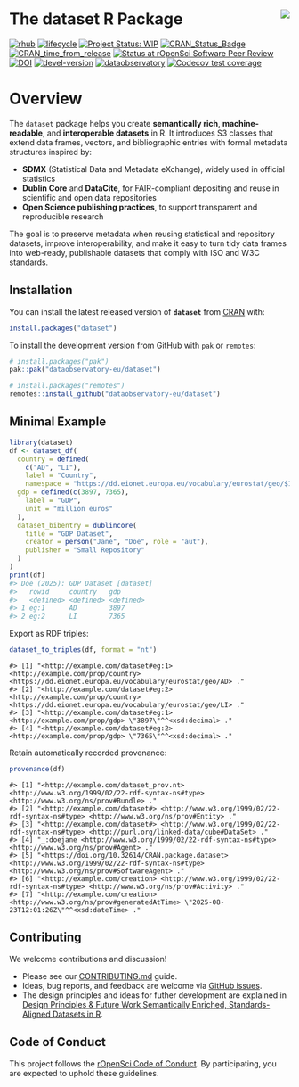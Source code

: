 
<!-- README.md is generated from README.Rmd. Please edit that file -->

# The dataset R Package <a href='https://dataset.dataobservatory.eu/'><img src="man/figures/logo.png" align="right"/></a>

<!-- badges: start -->

[![rhub](https://github.com/dataobservatory-eu/dataset/actions/workflows/rhub.yaml/badge.svg)](https://github.com/dataobservatory-eu/dataset/actions/workflows/rhub.yaml)
[![lifecycle](https://lifecycle.r-lib.org/articles/figures/lifecycle-experimental.svg)](https://lifecycle.r-lib.org/articles/stages.html#experimental)
[![Project Status:
WIP](https://www.repostatus.org/badges/latest/wip.svg)](https://www.repostatus.org/#wip)
[![CRAN_Status_Badge](https://www.r-pkg.org/badges/version/dataset)](https://cran.r-project.org/package=dataset)
[![CRAN_time_from_release](https://www.r-pkg.org/badges/ago/dataset)](https://cran.r-project.org/package=dataset)
[![Status at rOpenSci Software Peer
Review](https://badges.ropensci.org/681_status.svg)](https://github.com/ropensci/software-review/issues/681)
[![DOI](https://zenodo.org/badge/DOI/10.32614/CRAN.package.dataset.svg)](https://zenodo.org/record/6950435#.YukDAXZBzIU)
[![devel-version](https://img.shields.io/badge/devel%20version-0.4.0-blue.svg)](https://github.com/dataobservatory-eu/dataset)
[![dataobservatory](https://img.shields.io/badge/ecosystem-dataobservatory.eu-3EA135.svg)](https://dataobservatory.eu/)
[![Codecov test
coverage](https://codecov.io/gh/dataobservatory-eu/dataset/graph/badge.svg)](https://app.codecov.io/gh/dataobservatory-eu/dataset/)

<!-- badges: end -->

# Overview

The `dataset` package helps you create **semantically rich**,
**machine-readable**, and **interoperable datasets** in R. It introduces
S3 classes that extend data frames, vectors, and bibliographic entries
with formal metadata structures inspired by:

- **SDMX** (Statistical Data and Metadata eXchange), widely used in
  official statistics  
- **Dublin Core** and **DataCite**, for FAIR-compliant depositing and
  reuse in scientific and open data repositories  
- **Open Science publishing practices**, to support transparent and
  reproducible research

The goal is to preserve metadata when reusing statistical and repository
datasets, improve interoperability, and make it easy to turn tidy data
frames into web-ready, publishable datasets that comply with ISO and W3C
standards.

## Installation

You can install the latest released version of **`dataset`** from
[CRAN](https://cran.r-project.org/package=dataset) with:

``` r
install.packages("dataset")
```

To install the development version from GitHub with `pak` or `remotes`:

``` r
# install.packages("pak")
pak::pak("dataobservatory-eu/dataset")

# install.packages("remotes")
remotes::install_github("dataobservatory-eu/dataset")
```

## Minimal Example

``` r
library(dataset)
df <- dataset_df(
  country = defined(
    c("AD", "LI"), 
    label = "Country", 
    namespace = "https://dd.eionet.europa.eu/vocabulary/eurostat/geo/$1"),
  gdp = defined(c(3897, 7365),
    label = "GDP", 
    unit = "million euros"
  ),
  dataset_bibentry = dublincore(
    title = "GDP Dataset",
    creator = person("Jane", "Doe", role = "aut"),
    publisher = "Small Repository"
  )
)
print(df)
#> Doe (2025): GDP Dataset [dataset]
#>   rowid     country   gdp       
#>   <defined> <defined> <defined>
#> 1 eg:1      AD        3897     
#> 2 eg:2      LI        7365
```

Export as RDF triples:

<style type="text/css">
.smaller .table {
  font-size: 11px;
}
&#10;.smaller pre,
.smaller code {
  font-size: 11px;
  line-height: 1.2;
}
</style>

``` r
dataset_to_triples(df, format = "nt")
```

<div class="smaller">

    #> [1] "<http://example.com/dataset#eg:1> <http://example.com/prop/country> <https://dd.eionet.europa.eu/vocabulary/eurostat/geo/AD> ."
    #> [2] "<http://example.com/dataset#eg:2> <http://example.com/prop/country> <https://dd.eionet.europa.eu/vocabulary/eurostat/geo/LI> ."
    #> [3] "<http://example.com/dataset#eg:1> <http://example.com/prop/gdp> \"3897\"^^<xsd:decimal> ."                                     
    #> [4] "<http://example.com/dataset#eg:2> <http://example.com/prop/gdp> \"7365\"^^<xsd:decimal> ."

</div>

Retain automatically recorded provenance:

``` r
provenance(df)
```

<div class="smaller">

    #> [1] "<http://example.com/dataset_prov.nt> <http://www.w3.org/1999/02/22-rdf-syntax-ns#type> <http://www.w3.org/ns/prov#Bundle> ."                  
    #> [2] "<http://example.com/dataset#> <http://www.w3.org/1999/02/22-rdf-syntax-ns#type> <http://www.w3.org/ns/prov#Entity> ."                         
    #> [3] "<http://example.com/dataset#> <http://www.w3.org/1999/02/22-rdf-syntax-ns#type> <http://purl.org/linked-data/cube#DataSet> ."                 
    #> [4] "_:doejane <http://www.w3.org/1999/02/22-rdf-syntax-ns#type> <http://www.w3.org/ns/prov#Agent> ."                                              
    #> [5] "<https://doi.org/10.32614/CRAN.package.dataset> <http://www.w3.org/1999/02/22-rdf-syntax-ns#type> <http://www.w3.org/ns/prov#SoftwareAgent> ."
    #> [6] "<http://example.com/creation> <http://www.w3.org/1999/02/22-rdf-syntax-ns#type> <http://www.w3.org/ns/prov#Activity> ."                       
    #> [7] "<http://example.com/creation> <http://www.w3.org/ns/prov#generatedAtTime> \"2025-08-23T12:01:26Z\"^^<xsd:dateTime> ."

</div>

## Contributing

We welcome contributions and discussion!

- Please see our
  [CONTRIBUTING.md](https://github.com/dataobservatory-eu/dataset/blob/main/CONTRIBUTING.md)
  guide.
- Ideas, bug reports, and feedback are welcome via [GitHub
  issues](https://github.com/dataobservatory-eu/dataset/issues).
- The design principles and ideas for futher development are explained
  in [Design Principles & Future Work Semantically Enriched,
  Standards-Aligned Datasets in
  R](https://dataset.dataobservatory.eu/articles/design.html).

## Code of Conduct

This project follows the [rOpenSci Code of
Conduct](https://ropensci.org/code-of-conduct/). By participating, you
are expected to uphold these guidelines.

